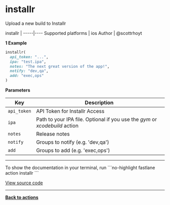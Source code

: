 # installr


Upload a new build to Installr







installr |
-----|----
Supported platforms | ios
Author | @scottrhoyt



**1 Example**

```ruby
installr(
  api_token: "...",
  ipa: "test.ipa",
  notes: "The next great version of the app!",
  notify: "dev,qa",
  add: "exec,ops"
)
```





**Parameters**

Key | Description
----|------------
  `api_token` | API Token for Installr Access
  `ipa` | Path to your IPA file. Optional if you use the _gym_ or _xcodebuild_ action
  `notes` | Release notes
  `notify` | Groups to notify (e.g. 'dev,qa')
  `add` | Groups to add (e.g. 'exec,ops')




<hr />
To show the documentation in your terminal, run
```no-highlight
fastlane action installr
```

<a href="https://github.com/fastlane/fastlane/blob/master/fastlane/lib/fastlane/actions/installr.rb" target="_blank">View source code</a>

<hr />

<a href="/actions"><b>Back to actions</b></a>
